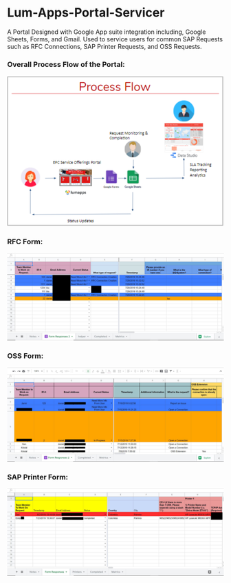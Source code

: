 # Lum-Apps-Portal-Servicer
A Portal Designed with Google App suite integration including, Google Sheets, Forms, and Gmail. Used to service users for common SAP Requests such as RFC Connections, SAP Printer Requests, and OSS Requests.

### Overall Process Flow of the Portal:
![Process Flow](https://github.com/AndyLin8/Lum-Apps-Portal-Servicer/blob/master/screenshots/Process%20Flow.PNG)


### RFC Form:
![RFC](https://github.com/AndyLin8/Lum-Apps-Portal-Servicer/blob/master/screenshots/RFC%20Example.png)

### OSS Form:
![OSS](https://github.com/AndyLin8/Lum-Apps-Portal-Servicer/blob/master/screenshots/OSS%20Example.png)

### SAP Printer Form:
![SAP](https://github.com/AndyLin8/Lum-Apps-Portal-Servicer/blob/master/screenshots/Printer%20Example.png)

